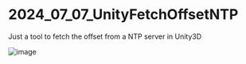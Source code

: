# 2024_07_07_UnityFetchOffsetNTP
Just a tool to fetch the offset from a NTP server in Unity3D

![image](https://github.com/user-attachments/assets/26793c72-a219-49d3-ac59-d62b0adc14be)
